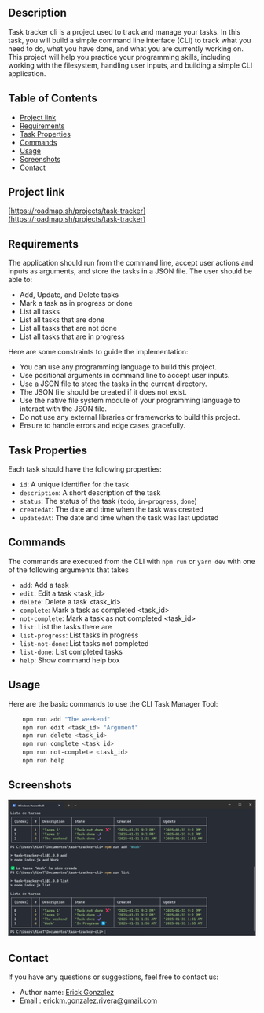 ## Description

Task tracker cli is a project used to track and manage your tasks. In this task, you will build a simple command line interface (CLI) to track what you need to do, what you have done, and what you are currently working on. This project will help you practice your programming skills, including working with the filesystem, handling user inputs, and building a simple CLI application.

## Table of Contents

- [Project link](#project-link)
- [Requirements](#requirements)
- [Task Properties](#task-properties)
- [Commands](#commands)
- [Usage](#usage)
- [Screenshots](#screenshots)
- [Contact](#contact)

## Project link

[https://roadmap.sh/projects/task-tracker](https://roadmap.sh/projects/task-tracker)

## Requirements

The application should run from the command line, accept user actions and inputs as arguments, and store the tasks in a JSON file. The user should be able to:

- Add, Update, and Delete tasks
- Mark a task as in progress or done
- List all tasks
- List all tasks that are done
- List all tasks that are not done
- List all tasks that are in progress

Here are some constraints to guide the implementation:

- You can use any programming language to build this project.
- Use positional arguments in command line to accept user inputs.
- Use a JSON file to store the tasks in the current directory.
- The JSON file should be created if it does not exist.
- Use the native file system module of your programming language to interact with the JSON file.
- Do not use any external libraries or frameworks to build this project.
- Ensure to handle errors and edge cases gracefully.

## Task Properties

Each task should have the following properties:

- `id`: A unique identifier for the task
- `description`: A short description of the task
- `status`: The status of the task (`todo`, `in-progress`, `done`)
- `createdAt`: The date and time when the task was created
- `updatedAt`: The date and time when the task was last updated

## Commands

The commands are executed from the CLI with `npm run` or `yarn dev` with one of the following arguments that takes

- `add`: Add a task
- `edit`: Edit a task <task_id>
- `delete`: Delete a task <task_id>
- `complete`: Mark a task as completed <task_id>
- `not-complete`: Mark a task as not completed <task_id>
- `list`: List the tasks there are
- `list-progress`: List tasks in progress
- `list-not-done`: List tasks not completed
- `list-done`: List completed tasks
- `help`: Show command help box

## Usage

Here are the basic commands to use the CLI Task Manager Tool:

```bash
    npm run add "The weekend"
    npm run edit <task_id> "Argument"
    npm run delete <task_id>
    npm run complete <task_id>
    npm run not-complete <task_id>
    npm run help
```

## Screenshots

![alt text](image-1.png)

## Contact

If you have any questions or suggestions, feel free to contact us:

- Author name: [Erick Gonzalez](https://github.com/muke78)
- Email : <erickm.gonzalez.rivera@gmail.com>
